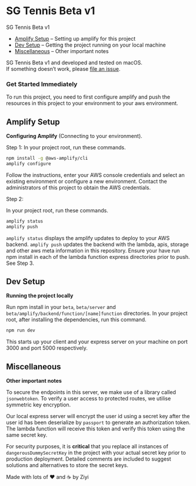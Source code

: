 # SG Tennis Beta v1

SG Tennis Beta v1

- [Amplify Setup](#amplify-setup) – Setting up amplify for this project
- [Dev Setup](#dev-setup) – Getting the project running on your local machine
- [Miscellaneous](#miscellaneous) – Other important notes

SG Tennis Beta v1 and developed and tested on macOS.<br>
If something doesn’t work, please [file an issue](https://github.com/alterz-co/beta/issues).<br>

### Get Started Immediately

To run this project, you need to first configure amplify and push the resources in this project to your 
environment to your aws environment.

## Amplify Setup

**Configuring Amplify** (Connecting to your environment). 

Step 1:
In your project root, run these commands.

```sh
npm install -g @aws-amplify/cli
amplify configure
```

Follow the instructions, enter your AWS console credentials and select an existing environment or configure a new environment.
Contact the administrators of this project to obtain the AWS credentials. 

Step 2:

In your project root, run these commands.

```sh
amplify status
amplify push
```
`amplify status` displays the amplify updates to deploy to your AWS backend. `amplify push` updates the backend
with the lambda, apis, storage and other aws meta information in this repository. 
Ensure your have run npm install in each of the lambda function express directories prior to push. See Step 3.

## Dev Setup

**Running the project locally**

Run npm install in your `beta`, `beta/server` and `beta/amplify/backend/function/[name]function` directories.
In your project root, after installing the dependencies, run this command.

```sh
npm run dev
```

This starts up your client and your express server on your machine on port 3000 and port 5000 respectively. 

## Miscellaneous

**Other important notes**

To secure the endpoints in this server, we make use of a library called `jsonwebtoken`. To verify a user 
access to protected routes, we utilise symmetric key encryption.

Our local express server will encrypt the user id using a secret key after the user id has been deserialize
by `passport` to generate an authorization token. The lambda function will receive this token and verify this 
token using the same secret key. 

For security purposes, it is **critical** that you replace all instances of `dangerousDummySecretKey` in the project with your 
actual secret key prior to production deployment. Detailed comments are included to suggest solutions and alternatives to store the secret keys.


Made with lots of ❤️ and ☕ by Ziyi

